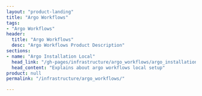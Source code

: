 ```yaml
---
layout: "product-landing"
title: "Argo Workflows"
tags:
- "Argo Workflows"
header:
  title: "Argo Workflows"
  desc: "Argo Workflows Product Description"
sections:
- name: "Argo Installation Local"
  head_link: "/gh-pages/infrastructure/argo_workflows/argo_installation_local/"
  head_content: "Explains about argo workflows local setup"
product: null
permalink: "/infrastructure/argo_workflows/"

---
```

